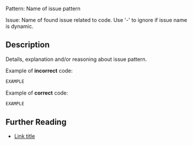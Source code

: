 Pattern: Name of issue pattern

Issue: Name of found issue related to code. Use '-' to ignore if issue name is dynamic.

## Description

Details, explanation and/or reasoning about issue pattern.

Example of **incorrect** code:

```python
EXAMPLE
```

Example of **correct** code:

```python
EXAMPLE
```

## Further Reading

* [Link title](https://www.python.org)
